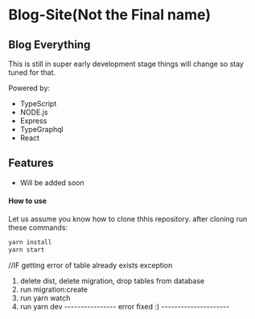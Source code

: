 # Blog-Site(Not the Final name)

## Blog Everything

This is still in super early development stage things will change so stay tuned for that.

Powered by:

- TypeScript
- NODE.js
- Express
- TypeGraphql
- React

## Features

- Will be added soon

#### How to use

Let us assume you know how to clone thhis repository.
after cloning run these commands:

```sh
yarn install
yarn start
```

//IF getting error of table already exists exception

1. delete dist, delete migration, drop tables from database
2. run migration:create
3. run yarn watch
4. run yarn dev
   ---------------- error fixed :) ---------------------
